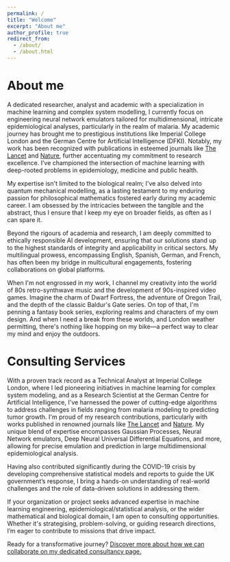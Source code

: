 ```yaml
---
permalink: /
title: "Welcome"
excerpt: "About me"
author_profile: true
redirect_from: 
  - /about/
  - /about.html
---
```


About me
======
A dedicated researcher, analyst and academic with a specialization in machine learning and complex system modelling, I currently focus on engineering neural network emulators tailored for multidimensional, intricate epidemiological analyses, particularly in the realm of malaria. My academic journey has brought me to prestigious institutions like Imperial College London and the German Centre for Artificial Intelligence (DFKI). Notably, my work has been recognized with publications in esteemed journals like [The Lancet](https://doi.org/10.1016/S2468-2667(22)00337-1) and [Nature](https://doi.org/10.1038/s41467-023-39661-5), further accentuating my commitment to research excellence. I’ve championed the intersection of machine learning with deep-rooted problems in epidemiology, medicine and public health.

My expertise isn't limited to the biological realm; I've also delved into quantum mechanical modelling, as a lasting testament to my enduring passion for philosophical mathematics fostered early during my academic career. I am obsessed by the intricacies between the tangible and the abstract, thus I ensure that I keep my eye on broader fields, as often as I can spare it.

Beyond the rigours of academia and research, I am deeply committed to ethically responsible AI development, ensuring that our solutions stand up to the highest standards of integrity and applicability in critical sectors. My multilingual prowess, encompassing English, Spanish, German, and French, has often been my bridge in multicultural engagements, fostering collaborations on global platforms.

When I'm not engrossed in my work, I channel my creativity into the world of 80s retro-synthwave music and the development of 90s-inspired video games. Imagine the charm of Dwarf Fortress, the adventure of Oregon Trail, and the depth of the classic Baldur's Gate series. On top of that, I'm penning a fantasy book series, exploring realms and characters of my own design. And when I need a break from these worlds, and London weather permitting, there's nothing like hopping on my bike—a perfect way to clear my mind and enjoy the outdoors.

Consulting Services
======
With a proven track record as a Technical Analyst at Imperial College London, where I led pioneering initiatives in machine learning for complex system modeling, and as a Research Scientist at the German Centre for Artificial Intelligence, I've harnessed the power of cutting-edge algorithms to address challenges in fields ranging from malaria modeling to predicting tumor growth. I'm proud of my research contributions, particularly with works published in renowned journals like [The Lancet](https://doi.org/10.1016/S2468-2667(22)00337-1) and [Nature](https://doi.org/10.1038/s41467-023-39661-5). My unique blend of expertise encompasses Gaussian Processes, Neural Network emulators, Deep Neural Universal Differential Equations, and more, allowing for precise emulation and prediction in large multidimensional epidemiological analysis.

Having also contributed significantly during the COVID-19 crisis by developing comprehensive statistical models and reports to guide the UK government’s response, I bring a hands-on understanding of real-world challenges and the role of data-driven solutions in addressing them.

If your organization or project seeks advanced expertise in machine learning engineering, epidemiological/statistical analysis, or the wider mathematical and biological domain, I am open to consulting opportunities. Whether it's strategising, problem-solving, or guiding research directions, I’m eager to contribute to missions that drive impact.

Ready for a transformative journey? [Discover more about how we can collaborate on my dedicated consultancy page.](/consulting/)